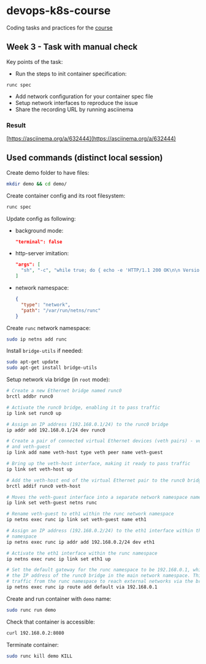 # devops-k8s-course

Coding tasks and practices for the [course](https://prometheus.org.ua/prometheus-plus/devops_and_kubernetes/)

## Week 3 - Task with manual check

Key points of the task:

- Run the steps to init container specification: 
```
runc spec
```
- Add network configuration for your container spec file
- Setup network interfaces to reproduce the issue
- Share the recording URL by running asciinema

### Result

[https://asciinema.org/a/632444](https://asciinema.org/a/632444)

## Used commands (distinct local session)

Create demo folder to have files:

```sh
mkdir demo && cd demo/
```

Create container config and its root filesystem:

```sh
runc spec
```

Update config as following:

- background mode:
  ```json
  "terminal": false
  ```
- http-server imitation:
  ```json
  "args": [
    "sh", "-c", "while true; do { echo -e 'HTTP/1.1 200 OK\n\n Version 1.0.0'; } | nc -vlp 8080; done"
  ]
  ```
- network namespace:
  ```json
  {
    "type": "network",
    "path": "/var/run/netns/runc"
  }
  ```

Create `runc` network namespace:

```sh
sudo ip netns add runc
```

Install `bridge-utils` if needed:

```sh
sudo apt-get update
sudo apt-get install bridge-utils
```

Setup network via bridge (in `root` mode):

```sh
# Create a new Ethernet bridge named runc0
brctl addbr runc0

# Activate the runc0 bridge, enabling it to pass traffic
ip link set runc0 up

# Assign an IP address (192.168.0.1/24) to the runc0 bridge
ip addr add 192.168.0.1/24 dev runc0

# Create a pair of connected virtual Ethernet devices (veth pairs) - veth-host
# and veth-guest
ip link add name veth-host type veth peer name veth-guest

# Bring up the veth-host interface, making it ready to pass traffic
ip link set veth-host up

# Add the veth-host end of the virtual Ethernet pair to the runc0 bridge
brctl addif runc0 veth-host

# Moves the veth-guest interface into a separate network namespace named runc
ip link set veth-guest netns runc

# Rename veth-guest to eth1 within the runc network namespace
ip netns exec runc ip link set veth-guest name eth1

# Assign an IP address (192.168.0.2/24) to the eth1 interface within the runc
# namespace
ip netns exec runc ip addr add 192.168.0.2/24 dev eth1

# Activate the eth1 interface within the runc namespace
ip netns exec runc ip link set eth1 up

# Set the default gateway for the runc namespace to be 192.168.0.1, which is
# the IP address of the runc0 bridge in the main network namespace. This allows
# traffic from the runc namespace to reach external networks via the bridge.
ip netns exec runc ip route add default via 192.168.0.1
```

Create and run container with `demo` name:

```sh
sudo runc run demo
```

Check that container is accessible:

```sh
curl 192.168.0.2:8080
```

Terminate container:

```sh
sudo runc kill demo KILL
```
